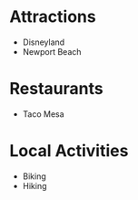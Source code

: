 # Attractions
- Disneyland
- Newport Beach

# Restaurants
- Taco Mesa

# Local Activities
- Biking
- Hiking
